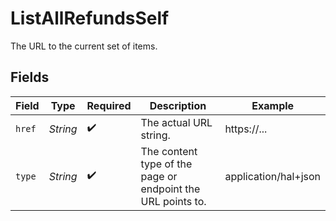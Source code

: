 # ListAllRefundsSelf

The URL to the current set of items.


## Fields

| Field                                                       | Type                                                        | Required                                                    | Description                                                 | Example                                                     |
| ----------------------------------------------------------- | ----------------------------------------------------------- | ----------------------------------------------------------- | ----------------------------------------------------------- | ----------------------------------------------------------- |
| `href`                                                      | *String*                                                    | :heavy_check_mark:                                          | The actual URL string.                                      | https://...                                                 |
| `type`                                                      | *String*                                                    | :heavy_check_mark:                                          | The content type of the page or endpoint the URL points to. | application/hal+json                                        |